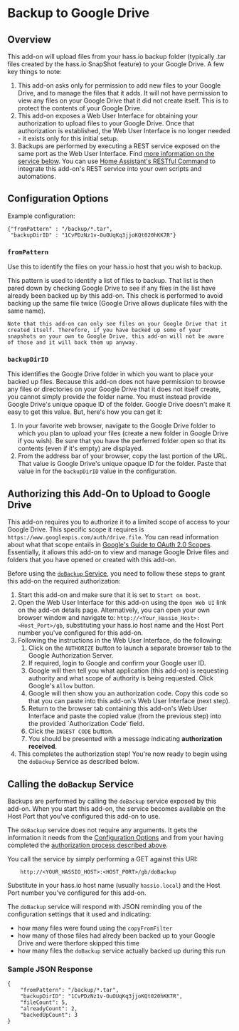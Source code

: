 # Backup to Google Drive
## Overview
This add-on will upload files from your hass[]().io backup folder (typically .tar files created by the hass[]().io SnapShot feature) to your Google Drive. A few key things to note:
1. This add-on asks only for permission to add new files to your Google Drive, and to manage the files that it adds. It will not have permission to view any files on your Google Drive that it did not create itself. This is to protect the contents of your Google Drive.
2. This add-on exposes a Web User Interface for obtaining your authorization to upload files to your Google Drive. Once that authorization is established, the Web User Interface is no longer needed - it exists only for this initial setup.
3. Backups are performed by executing a REST service exposed on the same port as the Web User Interface. Find [more information on the service below](#Calling-the-`doBackup`-Service). You can use [Home Assistant's RESTful Command](https://www.home-assistant.io/components/rest_command/) to integrate this add-on's REST service into your own scripts and automations.
## Configuration Options
Example configuration:
```
{"fromPattern" : "/backup/*.tar",
 "backupDirID" : "1CvPDzNz1v-OuOUqKq3jjoKQt020hKK7R"}
```
### `fromPattern`
Use this to identify the files on your hass[]().io host that you wish to backup.

This pattern is used to identify a list of files to backup. That list is then pared down by checking Google Drive to see if any files in the list have already been backed up by this add-on. This check is performed to avoid backing up the same file twice (Google Drive allows duplicate files with the same name).

    Note that this add-on can only see files on your Google Drive that it created itself. Therefore, if you have backed up some of your snapshots on your own to Google Drive, this add-on will not be aware of those and it will back them up anyway.
### `backupDirID`
This identifies the Google Drive folder in which you want to place your backed up files. Because this add-on does not have permission to browse any files or directories on your Google Drive that it does not itself create, you cannot simply provide the folder name. You must instead provide Google Drive's unique opaque ID of the folder. Google Drive doesn't make it easy to get this value. But, here's how you can get it:
1. In your favorite web browser, navigate to the Google Drive folder to which you plan to upload your files (create a new folder in Google Drive if you wish). Be sure that you have the perferred folder open so that its contents (even if it's empty) are displayed.
2. From the address bar of your browser, copy the last portion of the URL. That value is Google Drive's unique opaque ID for the folder. Paste that value in for the `backupDirID` value in the configuration.
## Authorizing this Add-On to Upload to Google Drive
This add-on requires you to authorize it to a limited scope of access to your Google Drive. This specific scope it requires is `https://www.googleapis.com/auth/drive.file`. You can read information about what that scope entails in [Google's Guide to OAuth 2.0 Scopes](https://developers.google.com/identity/protocols/googlescopes). Essentially, it allows this add-on to view and manage Google Drive files and folders that you have opened or created with this add-on.

Before using the [`doBackup` Service](Calling-the-`doBackup`-Service), you need to follow these steps to grant this add-on the required authorization:
1. Start this add-on and make sure that it is set to `Start on boot`.
2. Open the Web User Interface for this add-on using the `Open Web UI` link on the add-on details page. Alternatively, you can open your own browser window and navigate to: `http://<Your_Hassio_Host>:<Host_Port>/gb`, substituting your hass[]().io host name and the Host Port number you've configured for this add-on.
3. Following the instructions in the Web User Interface, do the following:
    1. Click on the `AUTHORIZE` button to launch a separate browser tab to the Google Authorization Server.
    2. If required, login to Google and confirm your Google user ID.
    3. Google will then tell you what application (this add-on) is requesting authority and what scope of authority is being requested. Click Google's `Allow` button.
    4. Google will then show you an authorization code. Copy this code so that you can paste into this add-on's Web User Interface (next step).
    5. Return to the browser tab containing this add-on's Web User Interface and paste the copied value (from the previous step) into the provided `Authorization Code' field.
    6. Click the `INGEST CODE` button.
    7. You should be presented with a message indicating **authorization received**.
4. This completes the authorization step! You're now ready to begin using the `doBackup` Service as described below.
## Calling the `doBackup` Service
Backups are performed by calling the `doBackup` service exposed by this add-on. When you start this add-on, the service becomes available on the Host Port that you've configured this add-on to use.

The `doBackup` service does not require any arguments. It gets the information it needs from the [Configuration Options](#Configuration-Options) and from your having completed the [authorization process described above](#Authorizing-this-Add-On-to-Upload-to-Google-Drive).

You call the service by simply performing a GET against this URI:
```
    http://<YOUR_HASSIO_HOST>:<HOST_PORT>/gb/doBackup
```
Substitute in your hass[]().io host name (usually `hassio.local`) and the Host Port number you've configured for this add-on.

The `doBackup` service will respond with JSON reminding you of the configuration settings that it used and indicating:
- how many files were found using the `copyFromFilter`
- how many of those files had alredy been backed up to your Google Drive and were therfore skipped this time
- how many files the `doBackup` service actually backed up during this run

### Sample JSON Response
```
{
    "fromPattern": "/backup/*.tar",
    "backupDirID": "1CvPDzNz1v-OuOUqKq3jjoKQt020hKK7R",
    "fileCount": 5,
    "alreadyCount": 2,
    "backedUpCount": 3
}
```
